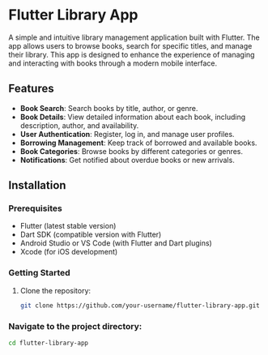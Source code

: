 # Flutter Library App

A simple and intuitive library management application built with Flutter. The app allows users to browse books, search for specific titles, and manage their library. This app is designed to enhance the experience of managing and interacting with books through a modern mobile interface.

## Features

- **Book Search**: Search books by title, author, or genre.
- **Book Details**: View detailed information about each book, including description, author, and availability.
- **User Authentication**: Register, log in, and manage user profiles.
- **Borrowing Management**: Keep track of borrowed and available books.
- **Book Categories**: Browse books by different categories or genres.
- **Notifications**: Get notified about overdue books or new arrivals.

## Installation

### Prerequisites

- Flutter (latest stable version)
- Dart SDK (compatible version with Flutter)
- Android Studio or VS Code (with Flutter and Dart plugins)
- Xcode (for iOS development)

### Getting Started

1. Clone the repository:
   ```bash
   git clone https://github.com/your-username/flutter-library-app.git
### Navigate to the project directory:
```bash
cd flutter-library-app
